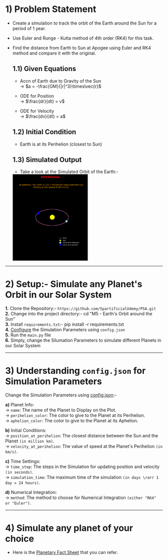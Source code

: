 # 1) Problem Statement

* Create a simulation to track the orbit of the Earth around the Sun for a period of 1 year.
* Use Euler and Runge - Kutta method of 4th order (RK4) for this task.
* Find the distance from Earth to Sun at Apogee using Euler and RK4 method and compare it with the original.

   ## 1.1) Given Equations

   * Accn of Earth due to Gravity of the Sun                    
       → $a = -\frac{GM}{|r|^3}\times\vec{r}$
   
   * ODE for Position                               
       → $\frac{dr}{dt} = v$ 
   
   * ODE for Velocity                  
      → $\frac{dv}{dt} = a$
   
   ## 1.2) Initial Condition
   * Earth is at its Perihelion (closest to Sun)
   
   ## 1.3) Simulated Output
   * Take a look at the Simulated Orbit of the Earth:-                                        
   <img src="earth_orbit.png" alt="Orbit of the Earth" width=50%>


---

# 2) Setup:- Simulate any Planet's Orbit in our Solar System
**1.** Clone the Repository:- `https://github.com/SpartificialUdemy/PSA.git`            
**2.** Change into the project directory:- cd "M5 - Earth's Orbit around the Sun"          
**3.** Install `requirements.txt`:- pip install -r requirements.txt                 
**4.** <a href="#useage">Configure</a> the Simulation Parameters using `config.json`        
**5.** Run the `main.py` file                                                                   
**6.** Simply, change the Silumation Parameters to simulate different Planets in our Solar System      

---

# <h1 id='useage'>3) Understanding `config.json` for Simulation Parameters</h1>
Change the Simulation Parameters using [config.json](https://github.com/SpartificialUdemy/PSA/blob/main/M5%20-%20Earth's%20Orbit%20around%20the%20Sun/config.json):- 

   **a)** Planet Info:                                              
      → `name`: The name of the Planet to Display on the Plot.                      
      → `perihelion_color`: The color to give to the Planet at its Perihelion.                   
      → `aphelion_color`: The color to give to the Planet at its Aphelion.                  
                                 
   **b)** Initial Conditions:                                                                             
      → `position_at_perihelion`: The closest distance between the Sun and the Planet `(in million km)`.                                                                                       
      → `velocity_at_perihelion`: The value of speed at the Planet's Perihelion `(in km/s)`.                 
                          
   **c)** Time Settings:                                                                             
      → `time_step`: The steps in the Simulation for updating position and velocity `(in seconds)`.      
      → `simulation_time`: The maximum time of the simulation `(in days \rarr 1 day = 24 hours)`.      
                               
   **d)** Numerical Integration:                                                              
      → `method`: The method to choose for Numerical Integration `(either "RK4" or "Euler")`.      

---

# 4) Simulate any planet of your choice
* Here is the [Planetary Fact Sheet](https://nssdc.gsfc.nasa.gov/planetary/factsheet/
) that you can refer.
